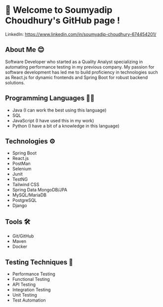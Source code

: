 # 👋 Welcome to Soumyadip Choudhury's GitHub page !

LinkedIn: https://www.linkedin.com/in/soumyadip-choudhury-674454201/

## About Me 😊
Software Developer who started as a Quality Analyst specializing in
automating performance testing in my previous company. My passion
for software development has led me to build proficiency in
technologies such as React.js for dynamic frontends and Spring Boot
for robust backend solutions.

## Programming Languages 🧑‍💻
- Java (I can work the best using this language)
- SQL
- JavaScript (I have used this in my work)
- Python (I have a bit of a knowledge in this language)

## Technologies ⚙️
- Spring Boot
- React.js
- PostMan
- Selenium
- Junit
- TestNG
- Tailwind CSS
- Spring Data MongoDB/JPA
- MySQL/MariaDB
- PostgreSQL
- Django

## Tools 🛠️
- Git/GitHub
- Maven
- Docker

## Testing Techniques 🧪
- Performance Testing
- Functional Testing
- API Testing
- Integration Testing
- Unit Testing
- Test Automation
<!--
**soumyadip-cy/soumyadip-cy** is a ✨ _special_ ✨ repository because its `README.md` (this file) appears on your GitHub profile.

Here are some ideas to get you started:

- 🔭 I’m currently working on ...
- 🌱 I’m currently learning ...
- 👯 I’m looking to collaborate on ...
- 🤔 I’m looking for help with ...
- 💬 Ask me about ...
- 📫 How to reach me: ...
- 😄 Pronouns: ...
- ⚡ Fun fact: ...
-->
